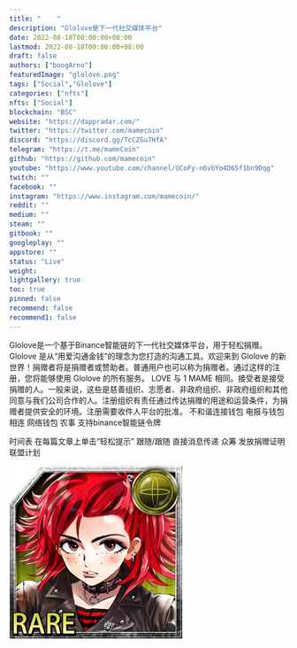 ```yaml
---
title: "	"
description: "Glolove是下一代社交媒体平台"
date: 2022-08-18T00:00:00+08:00
lastmod: 2022-08-18T00:00:00+08:00
draft: false
authors: ["boogArno"]
featuredImage: "glolove.png"
tags: ["Social","Glolove"]
categories: ["nfts"]
nfts: ["Social"]
blockchain: "BSC"
website: "https://dappradar.com/"
twitter: "https://twitter.com/mamecoin"
discord: "https://discord.gg/TcCZGu7HfA"
telegram: "https://t.me/mameCoin"
github: "https://github.com/mamecoin"
youtube: "https://www.youtube.com/channel/UCoFy-n6vbYo4D65f1bn9Dqg"
twitch: ""
facebook: ""
instagram: "https://www.instagram.com/mamecoin/"
reddit: ""
medium: ""
steam: ""
gitbook: ""
googleplay: ""
appstore: ""
status: "Live"
weight: 
lightgallery: true
toc: true
pinned: false
recommend: false
recommend1: false
---
```

Glolove是一个基于Binance智能链的下一代社交媒体平台，用于轻松捐赠。Glolove 是从“用爱沟通金钱”的理念为您打造的沟通工具。欢迎来到 Glolove 的新世界！捐赠者将是捐赠者或赞助者。普通用户也可以称为捐赠者。通过这样的注册，您将能够使用 Glolove 的所有服务。 LOVE 与 1 MAME 相同。接受者是接受捐赠的人。一般来说，这些是慈善组织、志愿者、非政府组织、非政府组织和其他同意与我们公司合作的人。注册组织有责任通过传达捐赠的用途和运营条件，为捐赠者提供安全的环境。注册需要收件人平台的批准。
不和谐连接钱包
电报与钱包相连
网络钱包
农事
支持binance智能链令牌

时间表
在每篇文章上单击“轻松提示”
跟随/跟随
直接消息传递
众筹
发放捐赠证明
联盟计划

![f003](f003.png)